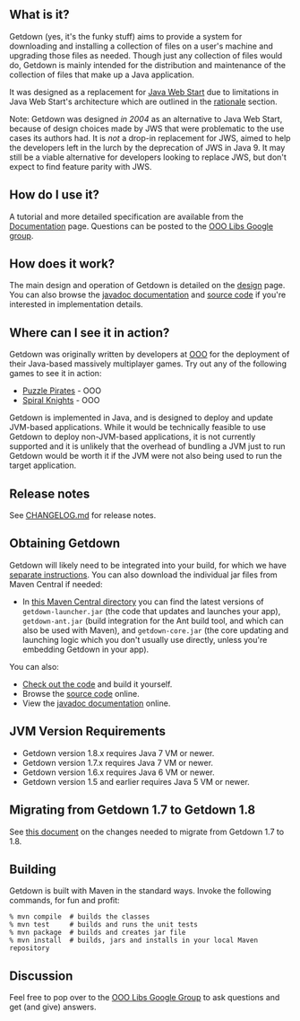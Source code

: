 ## What is it?

Getdown (yes, it's the funky stuff) aims to provide a system for downloading and installing a
collection of files on a user's machine and upgrading those files as needed. Though just any
collection of files would do, Getdown is mainly intended for the distribution and maintenance of
the collection of files that make up a Java application.

It was designed as a replacement for [Java Web Start](http://java.sun.com/products/javawebstart/)
due to limitations in Java Web Start's architecture which are outlined in the
[rationale](https://github.com/threerings/getdown/wiki/Rationale) section.

Note: Getdown was designed *in 2004* as an alternative to Java Web Start, because of design choices
made by JWS that were problematic to the use cases its authors had. It is _not_ a drop-in
replacement for JWS, aimed to help the developers left in the lurch by the deprecation of JWS in
Java 9. It may still be a viable alternative for developers looking to replace JWS, but don't
expect to find feature parity with JWS.

## How do I use it?

A tutorial and more detailed specification are available from the [Documentation] page. Questions
can be posted to the [OOO Libs Google group].

## How does it work?

The main design and operation of Getdown is detailed on the
[design](https://github.com/threerings/getdown/wiki/Design) page. You can also browse the
[javadoc documentation] and [source code] if you're interested in implementation details.

## Where can I see it in action?

Getdown was originally written by developers at [OOO] for the deployment of their Java-based
massively multiplayer games. Try out any of the following games to see it in action:

  * [Puzzle Pirates](https://www.puzzlepirates.com/) - OOO
  * [Spiral Knights](https://www.spiralknights.com/) - OOO

Getdown is implemented in Java, and is designed to deploy and update JVM-based applications. While
it would be technically feasible to use Getdown to deploy non-JVM-based applications, it is not
currently supported and it is unlikely that the overhead of bundling a JVM just to run Getdown
would be worth it if the JVM were not also being used to run the target application.

## Release notes

See [CHANGELOG.md](CHANGELOG.md) for release notes.

## Obtaining Getdown

Getdown will likely need to be integrated into your build, for which we have
[separate instructions](https://github.com/threerings/getdown/wiki/Build-Integration). You can
also download the individual jar files from Maven Central if needed:

  * In [this Maven Central directory](http://repo2.maven.org/maven2/com/threerings/getdown) you can
    find the latest versions of `getdown-launcher.jar` (the code that updates and launches your
    app), `getdown-ant.jar` (build integration for the Ant build tool, and which can also be used
    with Maven), and `getdown-core.jar` (the core updating and launching logic which you don't
    usually use directly, unless you're embedding Getdown in your app).

You can also:

  * [Check out the code](https://github.com/threerings/getdown) and build it yourself.
  * Browse the [source code] online.
  * View the [javadoc documentation] online.

## JVM Version Requirements

  * Getdown version 1.8.x requires Java 7 VM or newer.
  * Getdown version 1.7.x requires Java 7 VM or newer.
  * Getdown version 1.6.x requires Java 6 VM or newer.
  * Getdown version 1.5 and earlier requires Java 5 VM or newer.

## Migrating from Getdown 1.7 to Getdown 1.8

See [this document](https://github.com/threerings/getdown/wiki/Migrate17to18) on the changes needed
to migrate from Getdown 1.7 to 1.8.

## Building

Getdown is built with Maven in the standard ways. Invoke the following commands, for fun and
profit:

```
% mvn compile  # builds the classes
% mvn test     # builds and runs the unit tests
% mvn package  # builds and creates jar file
% mvn install  # builds, jars and installs in your local Maven repository
```

## Discussion

Feel free to pop over to the [OOO Libs Google Group] to ask questions and get (and give) answers.

[Documentation]: https://github.com/threerings/getdown/wiki
[OOO Libs Google group]: http://groups.google.com/group/ooo-libs
[source code]: https://github.com/threerings/getdown/tree/master/src/main/java/com/threerings/getdown/launcher
[javadoc documentation]: https://threerings.github.com/getdown/apidocs/
[OOO]: https://en.wikipedia.org/wiki/Three_Rings_Design
